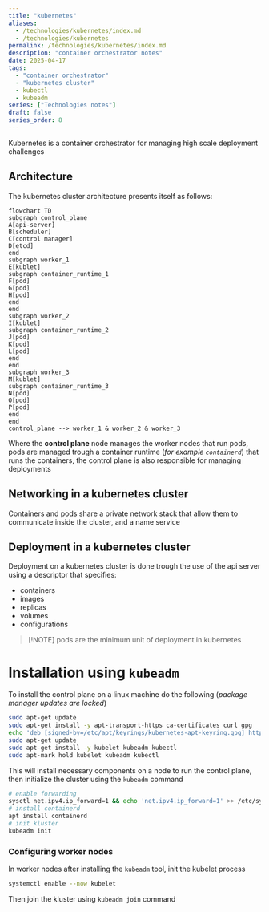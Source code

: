 ```yaml
---
title: "kubernetes"
aliases:
  - /technologies/kubernetes/index.md
  - /technologies/kubernetes
permalink: /technologies/kubernetes/index.md
description: "container orchestrator notes"
date: 2025-04-17
tags:
  - "container orchestrator"
  - "kubernetes cluster"
  - kubectl
  - kubeadm
series: ["Technologies notes"]
draft: false
series_order: 8
---
```


Kubernetes is a container orchestrator for managing high scale deployment challenges

## Architecture

The kubernetes cluster architecture presents itself as follows:

```mermaid
flowchart TD
subgraph control_plane
A[api-server]
B[scheduler]
C[control manager]
D[etcd]
end
subgraph worker_1
E[kublet]
subgraph container_runtime_1
F[pod]
G[pod]
H[pod]
end
end
subgraph worker_2
I[kublet]
subgraph container_runtime_2
J[pod]
K[pod]
L[pod]
end
end
subgraph worker_3
M[kublet]
subgraph container_runtime_3
N[pod]
O[pod]
P[pod]
end
end
control_plane --> worker_1 & worker_2 & worker_3
```

Where the **control plane** node manages the worker nodes that run pods, pods are managed trough a container runtime (*for example `containerd`*) that runs the containers, the control plane is  also responsible for managing deployments

## Networking in a kubernetes cluster

Containers and pods share a private network stack  that allow them to communicate inside the cluster, and a name service
## Deployment in a kubernetes cluster

Deployment on a kubernetes cluster is done trough the use of the api server using a descriptor that specifies:

- containers
- images
- replicas
- volumes
- configurations

> [!NOTE] pods are the minimum unit of deployment in kubernetes

# Installation using `kubeadm`

To install the control plane on a linux machine do the following (*package manager updates are locked*)

```bash
sudo apt-get update
sudo apt-get install -y apt-transport-https ca-certificates curl gpg
echo 'deb [signed-by=/etc/apt/keyrings/kubernetes-apt-keyring.gpg] https://pkgs.k8s.io/core:/stable:/v1.32/deb/ /' | sudo tee /etc/apt/sources.list.d/kubernetes.list
sudo apt-get update
sudo apt-get install -y kubelet kubeadm kubectl
sudo apt-mark hold kubelet kubeadm kubectl
```

This will install necessary components on a node to run the control plane, then initialize the cluster using the `kubeadm` command

```bash
# enable forwarding
sysctl net.ipv4.ip_forward=1 && echo 'net.ipv4.ip_forward=1' >> /etc/sysctl.conf
# install containerd
apt install containerd
# init kluster
kubeadm init
```

### Configuring worker nodes

In worker nodes after installing the `kubeadm` tool, init the kubelet process

```bash
systemctl enable --now kubelet
```

Then join the kluster using `kubeadm join` command
